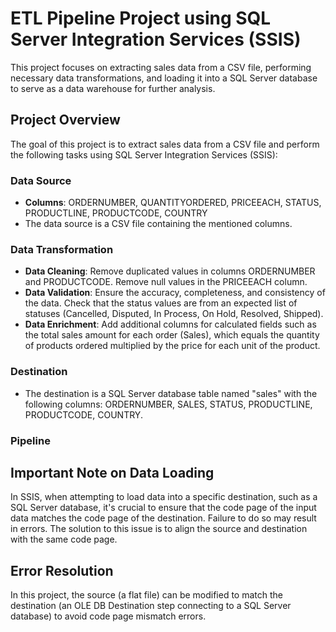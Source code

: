 # ETL Pipeline Project using SQL Server Integration Services (SSIS)

This project focuses on extracting sales data from a CSV file, performing necessary data transformations, and loading it into a SQL Server database to serve as a data warehouse for further analysis.

## Project Overview

The goal of this project is to extract sales data from a CSV file and perform the following tasks using SQL Server Integration Services (SSIS):

### Data Source
- **Columns**: ORDERNUMBER, QUANTITYORDERED, PRICEEACH, STATUS, PRODUCTLINE, PRODUCTCODE, COUNTRY
- The data source is a CSV file containing the mentioned columns.

### Data Transformation
- **Data Cleaning**: Remove duplicated values in columns ORDERNUMBER and PRODUCTCODE. Remove null values in the PRICEEACH column.
- **Data Validation**: Ensure the accuracy, completeness, and consistency of the data. Check that the status values are from an expected list of statuses (Cancelled, Disputed, In Process, On Hold, Resolved, Shipped).
- **Data Enrichment**: Add additional columns for calculated fields such as the total sales amount for each order (Sales), which equals the quantity of products ordered multiplied by the price for each unit of the product.

### Destination
- The destination is a SQL Server database table named "sales" with the following columns: ORDERNUMBER, SALES, STATUS, PRODUCTLINE, PRODUCTCODE, COUNTRY.

### Pipeline 

## Important Note on Data Loading
In SSIS, when attempting to load data into a specific destination, such as a SQL Server database, it's crucial to ensure that the code page of the input data matches the code page of the destination. Failure to do so may result in errors. The solution to this issue is to align the source and destination with the same code page.

## Error Resolution
In this project, the source (a flat file) can be modified to match the destination (an OLE DB Destination step connecting to a SQL Server database) to avoid code page mismatch errors.
